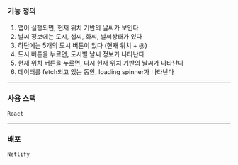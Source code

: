 ### 기능 정의

1. 앱이 실행되면, 현재 위치 기반의 날씨가 보인다
2. 날씨 정보에는 도시, 섭씨, 화씨, 날씨상태가 있다
3. 하단에는 5개의 도시 버튼이 있다 (현재 위치 + @)
4. 도시 버튼을 누르면, 도시별 날씨 정보가 나타난다
5. 현재 위치 버튼을 누르면, 다시 현재 위치 기반의 날씨가 나타난다
6. 데이터를 fetch되고 있는 동안, loading spinner가 나타난다

---

### 사용 스택

`React`

---

### 배포

`Netlify`
